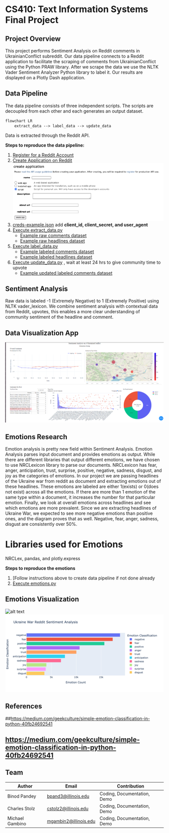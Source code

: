 # CS410: Text Information Systems Final Project

## Project Overview

This project performs Sentiment Analysis on Reddit comments in UkrainianConflict subreddit. Our data pipeline connects to a Reddit application to facilitate the scraping of comments from UkrainianConflict using the Python PRAW library. After we scrape the data we use the NLTK Vader Sentiment Analyzer Python library to label it. Our results are displayed on a Plotly Dash application.

## Data Pipeline

The data pipeline consists of three independent scripts. The scripts are decoupled
from each other and each generates an output dataset.

```mermaid
flowchart LR
    extract_data --> label_data --> update_data
```

Data is extracted through the Reddit API.

**Steps to reproduce the data pipeline:**

1. [Register for a Reddit Account](https://www.reddit.com/register/)
2. [Create Application on Reddit](https://www.reddit.com/prefs/apps)
   ![alt text](./images/create-reddit-app.png)
3. [creds-example.json](/extract_data/creds-example.json) add **client_id, client_secret, and user_agent**
4. [Execute extract_data.py](/extract_data/extract_data.py)
   - [Example raw comments dataset](/extract_data/data/UkrainianConflict-comments.csv)
   - [Example raw headlines dataset](/extract_data/data/UkrainianConflict-headlines.csv)
5. [Execute label_data.py](/extract_data/label_data.py)
   - [Example labeled comments dataset](/extract_data/data/UkrainianConflict-comments-labeled.csv)
   - [Example labeled headlines dataset](/extract_data/data/UkrainianConflict-headlines-labeled.csv)
6. [Execute update_data.py](/extract_data/update_data.py) , wait at least 24 hrs to give community time to upvote
   - [Example updated labeled comments dataset](/extract_data/data/UkrainianConflict-comments-labeled-updated.csv)

## Sentiment Analysis

Raw data is labeled -1 (Extremely Negative) to 1 (Extremely Positive) using NLTK vader_lexicon.
We combine sentiment analysis with contextual data from Reddit, upvotes, this enables a more
clear understanding of community sentiment of the headline and comment.

## Data Visualization App

![alt text](./images/dashboard.png)

## Emotions Research
Emotion analysis is pretty new field within Sentiment Analysis. Emotion Analysis parses input document and provides emotions as output. While there are different libraries that output different emotions, we have chosen to use NRCLexicon library to parse our documents. NRCLexicon has fear, anger, anticipation, trust, surprise, positive, negative, sadness, disgust, and joy as the categories of emotions. In our project we are passing headlines of the Ukraine war from reddit as document and extracting emotions out of these headlines. These emotions are labeled are either 1(exists) or 0(does not exist) across all the emotions. If there are more than 1 emotion of the same type within a document, it increases the number for that particular emotion. Finally, we look at overall emotions across headlines and see which emotions are more prevalent. Since we are extracting headlines of Ukraine War, we expected to see more negative emotions than positive ones, and the diagram proves that as well. Negative, fear, anger, sadness, disgust are consistently over 50%.

# Libraries used for Emotions
NRCLex, pandas, and plotly.express

**Steps to reproduce the emotions**
1. [Follow instructions above to create data pipeline if not done already
2. [Execute emotions.py](/extract_data/emotions.py)

## Emotions Visualization
![alt text](./images/emotion_analysis_pie.png)
![alt text](./images/emotion_analysis_bar.png)

## References
##https://medium.com/geekculture/simple-emotion-classification-in-python-40fb24692541
## https://medium.com/geekculture/simple-emotion-classification-in-python-40fb24692541

## Team

| Author           | Email                   | Contribution
|------------------|-------------------------|------------
| Binod Pandey     | bpand3@illinois.edu     | Coding, Documentation, Demo
| Charles Stolz    | cstolz2@illinois.edu    | Coding, Documentation, Demo
| Michael Gambino  | mgambin2@illinois.edu   | Coding, Documentation, Demo
